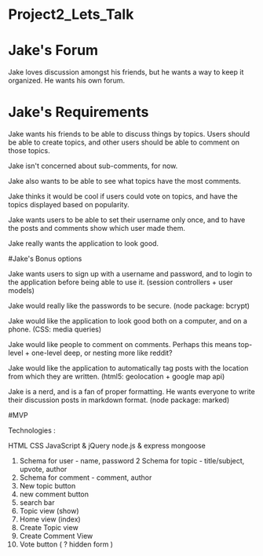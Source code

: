 # Project2_Lets_Talk

# Jake's Forum 
Jake loves discussion amongst his friends, but he wants a way to keep it organized. He wants his own forum.

# Jake's Requirements

Jake wants his friends to be able to discuss things by topics. Users should be able to create topics, and other users should be able to comment on those topics.

Jake isn't concerned about sub-comments, for now.

Jake also wants to be able to see what topics have the most comments.

Jake thinks it would be cool if users could vote on topics, and have the topics displayed based on popularity.

Jake wants users to be able to set their username only once, and to have the posts and comments show which user made them.

Jake really wants the application to look good.

#Jake's Bonus options

Jake wants users to sign up with a username and password, and to login to the application before being able to use it. (session controllers + user models)

Jake would really like the passwords to be secure. (node package: bcrypt)

Jake would like the application to look good both on a computer, and on a phone. (CSS: media queries)

Jake would like people to comment on comments. Perhaps this means top-level + one-level deep, or nesting more like reddit?

Jake would like the application to automatically tag posts with the location from which they are written. (html5: geolocation + google map api)

Jake is a nerd, and is a fan of proper formatting. He wants everyone to write their discussion posts in markdown format. (node package: marked)


#MVP 

Technologies :

HTML
CSS
JavaScript & jQuery
node.js & express
mongoose


1. Schema for user - name, password
2 Schema for topic - title/subject, upvote, author
3. Schema for comment - comment, author
4. New topic button
5. new comment button
5. search bar
6. Topic view (show)
7. Home view (index)
8. Create Topic view
9. Create Comment View
10. Vote button ( ? hidden form )
